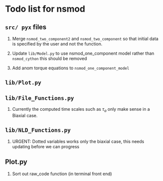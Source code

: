 # Todo list for nsmod

## `src/ pyx` files

1. Merge `nsmod_two_component2` and `nsmod_two_component` so that initial data is
specified by the user and not the function.

2. Update `lib/Model.py` to use nsmod_one_component model rather than `nsmod_cython`
this should be removed

3. Add anom torque equations to `nsmod_one_component_model`

## `lib/Plot.py`


## `lib/File_Functions.py`

1. Currently the computed time scales such as $\tau_{a}$ only make sense in a
Biaxial case.

## `lib/NLD_Functions.py`

1. URGENT: Dotted variables works only the biaxial case, this needs updating
 before we can progress

## Plot.py

1. Sort out raw_code function (in terminal front end)
